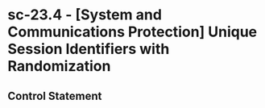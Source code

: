 # sc-23.4 - \[System and Communications Protection\] Unique Session Identifiers with Randomization

## Control Statement

